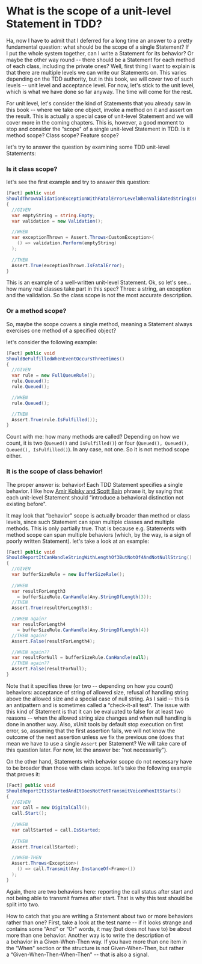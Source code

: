 What is the scope of a unit-level Statement in TDD?
===================================================

Ha, now I have to admit that I deferred for a long time an answer to
a pretty fundamental question: what should be the scope of a single
Statement? If I put the whole system together, can I write a Statement
for its behavior? Or maybe the other way round -- there should be
a Statement for each method of each class, including the private ones?
Well, first thing I want to explain is that there are multiple levels we
can write our Statements on. This varies depending on the TDD authority,
but in this book, we will cover two of such levels -- unit level and
acceptance level. For now, let's stick to the unit level, which is what
we have done so far anyway. The time will come for the rest.

For unit level, let's consider the kind of Statements that you already
saw in this book -- where we take one object, invoke a method on it and
assert on the result. This is actually a special case of unit-level
Statement and we will cover more in the coming chapters. This is,
however, a good moment to stop and consider the “scope" of a single
unit-level Statement in TDD. Is it method scope? Class scope? Feature
scope?

let's try to answer the question by examining some TDD unit-level
Statements:

### Is it class scope? 

let's see the first example and try to answer this question:

```csharp
[Fact] public void
ShouldThrowValidationExceptionWithFatalErrorLevelWhenValidatedStringIsEmpty()
{
  //GIVEN
  var emptyString = string.Empty;
  var validation = new Validation();

  //WHEN
  var exceptionThrown = Assert.Throws<CustomException>(
    () => validation.Perform(emptyString) 
  );
  
  //THEN
  Assert.True(exceptionThrown.IsFatalError);
}
```

This is an example of a well-written unit-level Statement. Ok, so let's
see... how many real classes take part in this spec? Three: a string, an
exception and the validation. So the class scope is not the most
accurate description.

### Or a method scope?

So, maybe the scope covers a single method, meaning a Statement always
exercises one method of a specified object?

let's consider the following example:

```csharp
[Fact] public void 
ShouldBeFulfilledWhenEventOccursThreeTimes()
{
  //GIVEN
  var rule = new FullQueueRule();
  rule.Queued();
  rule.Queued();

  //WHEN
  rule.Queued();

  //THEN
  Assert.True(rule.IsFulfilled());
}
```

Count with me: how many methods are called? Depending on how we count,
it is two (`Queued()` and `IsFulfilled()`) or four
(`Queued(), Queued(), Queued(), IsFulfilled()`). In any case, not one.
So it is not method scope either.

### It is the scope of class behavior!

The proper answer is: behavior! Each TDD Statement specifies a single
behavior. I like how [Amir Kolsky and Scott
Bain](http://sustainabletdd.com) phrase it, by saying that each
unit-level Statement should “introduce a behavioral distinction not
existing before".

It may look that “behavior" scope is actually broader than method or
class levels, since such Statement can span multiple classes and
multiple methods. This is only partially true. That is because e.g.
Statements with method scope can span multiple behaviors (which, by the
way, is a sign of poorly written Statement). let's take a look at an
example:

```csharp
[Fact] public void 
ShouldReportItCanHandleStringWithLengthOf3ButNotOf4AndNotNullString()
{
  //GIVEN
  var bufferSizeRule = new BufferSizeRule();
  
  //WHEN
  var resultForLength3 
    = bufferSizeRule.CanHandle(Any.StringOfLength(3));
  //THEN
  Assert.True(resultForLength3);

  //WHEN again?
  var resultForLength4 
    = bufferSizeRule.CanHandle(Any.StringOfLength(4))
  //THEN again?
  Assert.False(resultForLength4);

  //WHEN again??
  var resultForNull = bufferSizeRule.CanHandle(null);
  //THEN again??
  Assert.False(resultForNull);
}
```

Note that it specifies three (or two -- depending on how you count)
behaviors: acceptance of string of allowed size, refusal of handling
string above the allowed size and a special case of null string. As
I said -- this is an antipattern and is sometimes called a “check-it-all
test". The issue with this kind of Statement is that it can be evaluated
to false for at least two reasons -- when the allowed string size changes
and when null handling is done in another way. Also, xUnit tools by
default stop execution on first error, so, assuming that the first
assertion fails, we will not know the outcome of the next assertion
unless we fix the previous one (does that mean we have to use a single
`Assert` per Statement? We will take care of this question later. For
now, let the answer be: “not necessarily").

On the other hand, Statements with behavior scope do not necessary have
to be broader than those with class scope. let's take the following
example that proves it:

```csharp
[Fact] public void
ShouldReportItIsStartedAndItDoesNotYetTransmitVoiceWhenItStarts()
{
  //GIVEN
  var call = new DigitalCall();
  call.Start();
 
  //WHEN
  var callStarted = call.IsStarted;
  
  //THEN
  Assert.True(callStarted);

  //WHEN-THEN
  Assert.Throws<Exception>(
    () => call.Transmit(Any.InstanceOf<Frame>())
  );
}
```

Again, there are two behaviors here: reporting the call status after
start and not being able to transmit frames after start. That is why
this test should be split into two.

How to catch that you are writing a Statement about two or more
behaviors rather than one? First, take a look at the test name -- if it
looks strange and contains some “And" or “Or" words, it may (but does
not have to) be about more than one behavior. Another way is to write
the description of a behavior in a Given-When-Then way. If you have more
than one item in the “When" section or the structure is not
Given-When-Then, but rather a “Given-When-Then-When-Then" -- that is also
a signal.
